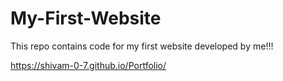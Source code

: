 # My-First-Website
This repo contains code for my first website developed by me!!!

https://shivam-0-7.github.io/Portfolio/ 
